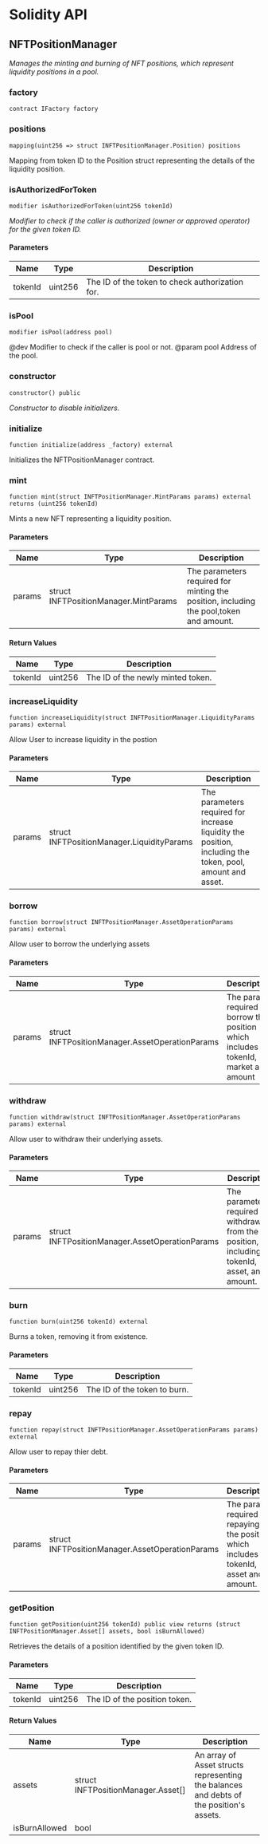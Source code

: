# Solidity API

## NFTPositionManager

_Manages the minting and burning of NFT positions, which represent liquidity positions in a pool._

### factory

```solidity
contract IFactory factory
```

### positions

```solidity
mapping(uint256 => struct INFTPositionManager.Position) positions
```

Mapping from token ID to the Position struct representing the details of the liquidity position.

### isAuthorizedForToken

```solidity
modifier isAuthorizedForToken(uint256 tokenId)
```

_Modifier to check if the caller is authorized (owner or approved operator) for the given token ID._

#### Parameters

| Name | Type | Description |
| ---- | ---- | ----------- |
| tokenId | uint256 | The ID of the token to check authorization for. |

### isPool

```solidity
modifier isPool(address pool)
```

@dev Modifier to check if the caller is pool or not.
 @param pool Address of the pool.

### constructor

```solidity
constructor() public
```

_Constructor to disable initializers._

### initialize

```solidity
function initialize(address _factory) external
```

Initializes the NFTPositionManager contract.

### mint

```solidity
function mint(struct INFTPositionManager.MintParams params) external returns (uint256 tokenId)
```

Mints a new NFT representing a liquidity position.

#### Parameters

| Name | Type | Description |
| ---- | ---- | ----------- |
| params | struct INFTPositionManager.MintParams | The parameters required for minting the position, including the pool,token and amount. |

#### Return Values

| Name | Type | Description |
| ---- | ---- | ----------- |
| tokenId | uint256 | The ID of the newly minted token. |

### increaseLiquidity

```solidity
function increaseLiquidity(struct INFTPositionManager.LiquidityParams params) external
```

Allow User to increase liquidity in the postion

#### Parameters

| Name | Type | Description |
| ---- | ---- | ----------- |
| params | struct INFTPositionManager.LiquidityParams | The parameters required for increase liquidity the position, including the token, pool, amount and asset. |

### borrow

```solidity
function borrow(struct INFTPositionManager.AssetOperationParams params) external
```

Allow user to borrow the underlying assets

#### Parameters

| Name | Type | Description |
| ---- | ---- | ----------- |
| params | struct INFTPositionManager.AssetOperationParams | The params required for borrow the position which includes tokenId, market and amount |

### withdraw

```solidity
function withdraw(struct INFTPositionManager.AssetOperationParams params) external
```

Allow user to withdraw their underlying assets.

#### Parameters

| Name | Type | Description |
| ---- | ---- | ----------- |
| params | struct INFTPositionManager.AssetOperationParams | The parameters required for withdrawing from the position, including tokenId, asset, and amount. |

### burn

```solidity
function burn(uint256 tokenId) external
```

Burns a token, removing it from existence.

#### Parameters

| Name | Type | Description |
| ---- | ---- | ----------- |
| tokenId | uint256 | The ID of the token to burn. |

### repay

```solidity
function repay(struct INFTPositionManager.AssetOperationParams params) external
```

Allow user to repay thier debt.

#### Parameters

| Name | Type | Description |
| ---- | ---- | ----------- |
| params | struct INFTPositionManager.AssetOperationParams | The params required for repaying the position which includes tokenId, asset and amount. |

### getPosition

```solidity
function getPosition(uint256 tokenId) public view returns (struct INFTPositionManager.Asset[] assets, bool isBurnAllowed)
```

Retrieves the details of a position identified by the given token ID.

#### Parameters

| Name | Type | Description |
| ---- | ---- | ----------- |
| tokenId | uint256 | The ID of the position token. |

#### Return Values

| Name | Type | Description |
| ---- | ---- | ----------- |
| assets | struct INFTPositionManager.Asset[] | An array of Asset structs representing the balances and debts of the position's assets. |
| isBurnAllowed | bool |  |

